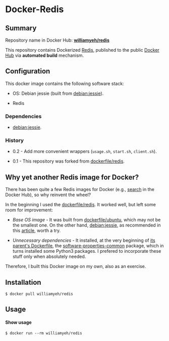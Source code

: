 Docker-Redis
============

## Summary

Repository name in Docker Hub: **[williamyeh/redis](https://registry.hub.docker.com/u/williamyeh/redis/)**

This repository contains Dockerized [Redis](http://redis.io/), published to the public [Docker Hub](https://registry.hub.docker.com/) via **automated build** mechanism.



## Configuration

This docker image contains the following software stack:

- OS: Debian jessie (built from [debian:jessie](https://registry.hub.docker.com/_/debian/)).

- Redis


### Dependencies

- [debian:jessie](https://registry.hub.docker.com/_/debian/).


### History

- 0.2 - Add more convenient wrappers (`usage.sh`, `start.sh`, `client.sh`).

- 0.1 - This repository was forked from [dockerfile/redis](https://github.com/dockerfile/redis). 


## Why yet another Redis image for Docker?

There has been quite a few Redis images for Docker (e.g., [search](https://registry.hub.docker.com/search?q=redis) in the Docker Hub), so why reinvent the wheel?

In the beginning I used the [dockerfile/redis](https://github.com/dockerfile/redis). It worked well, but left some room for improvement:

- *Base OS image* - It was built from [dockerfile/ubuntu](https://registry.hub.docker.com/u/dockerfile/ubuntu/), which may not be the smallest one.  On the other hand, [debian:jessie](https://registry.hub.docker.com/_/debian/), as recommended in this [article](http://crosbymichael.com/dockerfile-best-practices-take-2.html), worth a try.

- *Unnecessary dependencies* - It installed, at the very beginning of [its parent's Dockerfile](https://github.com/dockerfile/ubuntu/blob/master/Dockerfile), the [software-properties-common](https://packages.debian.org/sid/admin/software-properties-common) package, which in turns installed some Python3 packages.  I prefered to incorporate these stuff only when absolutely needed.

Therefore, I built this Docker image on my own, also as an exercise.



## Installation

   ```
   $ docker pull williamyeh/redis
   ```


## Usage


#### Show usage

```
$ docker run --rm williamyeh/redis
```
